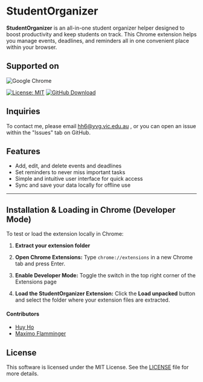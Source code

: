# StudentOrganizer

**StudentOrganizer** is an all-in-one student organizer helper designed to boost productivity and keep students on track. This Chrome extension helps you manage events, deadlines, and reminders all in one convenient place within your browser.

## Supported on

![Google Chrome](https://img.shields.io/badge/Google%20Chrome-4285F4?style=for-the-badge&logo=GoogleChrome&logoColor=white)

[![License: MIT](https://img.shields.io/badge/License-MIT-yellow)](https://opensource.org/licenses/MIT)
[![GitHub Download](https://img.shields.io/github/v/release/huyho08/StudentOrganizer?label=Download)](https://github.com/huyho08/StudentOrganizer/releases)

## Inquiries

To contact me, please email hh6@yvg.vic.edu.au , or you can open an issue within the "Issues" tab on GitHub.




## Features

* Add, edit, and delete events and deadlines
* Set reminders to never miss important tasks
* Simple and intuitive user interface for quick access
* Sync and save your data locally for offline use

---

## Installation & Loading in Chrome (Developer Mode)

To test or load the extension locally in Chrome:

1. **Extract your extension folder** 

2. **Open Chrome Extensions:**
   Type `chrome://extensions` in a new Chrome tab and press Enter.

3. **Enable Developer Mode:**
   Toggle the switch in the top right corner of the Extensions page

4. **Load the StudentOrganizer Extension:**
   Click the **Load unpacked** button and select the folder where your extension files are extracted.


#### Contributors

- [Huy Ho](https://github.com/huyho08)
- [Maximo Flamminger](https://github.com/Bhaali)


## License

This software is licensed under the MIT License. See the [LICENSE](https://github.com/huyho08/StudentOrganizer/blob/main/LICENSE) file for more details. 

